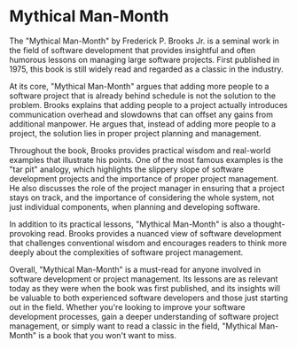 # Mythical Man-Month

The "Mythical Man-Month" by Frederick P. Brooks Jr. is a seminal work in the field of software development that provides insightful and often humorous lessons on managing large software projects. First published in 1975, this book is still widely read and regarded as a classic in the industry.

At its core, "Mythical Man-Month" argues that adding more people to a software project that is already behind schedule is not the solution to the problem. Brooks explains that adding people to a project actually introduces communication overhead and slowdowns that can offset any gains from additional manpower. He argues that, instead of adding more people to a project, the solution lies in proper project planning and management.

Throughout the book, Brooks provides practical wisdom and real-world examples that illustrate his points. One of the most famous examples is the "tar pit" analogy, which highlights the slippery slope of software development projects and the importance of proper project management. He also discusses the role of the project manager in ensuring that a project stays on track, and the importance of considering the whole system, not just individual components, when planning and developing software.

In addition to its practical lessons, "Mythical Man-Month" is also a thought-provoking read. Brooks provides a nuanced view of software development that challenges conventional wisdom and encourages readers to think more deeply about the complexities of software project management.

Overall, "Mythical Man-Month" is a must-read for anyone involved in software development or project management. Its lessons are as relevant today as they were when the book was first published, and its insights will be valuable to both experienced software developers and those just starting out in the field. Whether you're looking to improve your software development processes, gain a deeper understanding of software project management, or simply want to read a classic in the field, "Mythical Man-Month" is a book that you won't want to miss.
